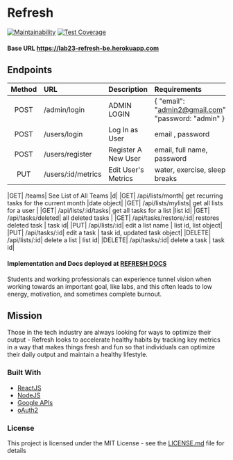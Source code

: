 # Refresh

[![Maintainability](https://api.codeclimate.com/v1/badges/dd40d979822303c26785/maintainability)](https://codeclimate.com/github/Lambda-School-Labs/refresh-be/maintainability)
[![Test Coverage](https://api.codeclimate.com/v1/badges/dd40d979822303c26785/test_coverage)](https://codeclimate.com/github/Lambda-School-Labs/refresh-be/test_coverage)

#### Base URL https://lab23-refresh-be.herokuapp.com

## Endpoints

|Method| URL | Description| Requirements|
|:-----:|:-----|:-----|:-----|
|POST| /admin/login| ADMIN LOGIN| { "email": "admin2@gmail.com", "password: "admin" }|
|POST| /users/login| Log In as User | email , password|
|POST| /users/register| Register A New User | email, full name, password|
|PUT| /users/:id/metrics| Edit User's Metrics |water, exercise, sleep, breaks|

|GET| /teams| See List of All Teams  |d|
|GET| /api/lists/month| get recurring tasks for the current month |date object|
|GET| /api/lists/mylists| get all lists for a user |
|GET| /api/lists/:id/tasks| get all tasks for a list |list id|
|GET| /api/tasks/deleted| all deleted tasks |
|GET| /api/tasks/restore/:id| restores deleted task | task id|
|PUT| /api/lists/:id| edit a list name | list id, list object|
|PUT| /api/tasks/:id| edit a task | task id, updated task object|
|DELETE| /api/lists/:id| delete a list | list id|
|DELETE| /api/tasks/:id| delete a task | task id|

#### Implementation and Docs deployed at [REFRESH DOCS](https://refresh-yo.herokuapp.com/docs) <br>

Students and working professionals can experience tunnel vision when working towards an important goal, like labs, and this often leads to low energy, motivation, and sometimes complete burnout.

## Mission

Those in the tech industry are always looking for ways to optimize their output - Refresh looks to accelerate healthy habits by tracking key metrics in a way that makes things fresh and fun so that individuals can optimize their daily output and maintain a healthy lifestyle.

### Built With

- [ReactJS](https://reactjs.org/)
- [NodeJS](https://nodejs.org/en/)
- [Google APIs](https://developers.google.com/apis-explorer)
- [oAuth2](https://oauth.net/2/)

### License

This project is licensed under the MIT License - see the [LICENSE.md](LICENSE.md) file for details
